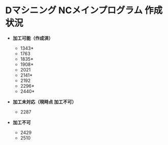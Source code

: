 # Dマシニング NCメインプログラム 作成状況

- **加工可能（作成済）**
  - 1343*
  - 1763
  - 1835*
  - 1908*
  - 2021
  - 2141*
  - 2192
  - 2296*
  - 2440*

- **加工未対応（現時点 加工不可）**
  - 2287

- **加工不可**
  - 2429
  - 2510
